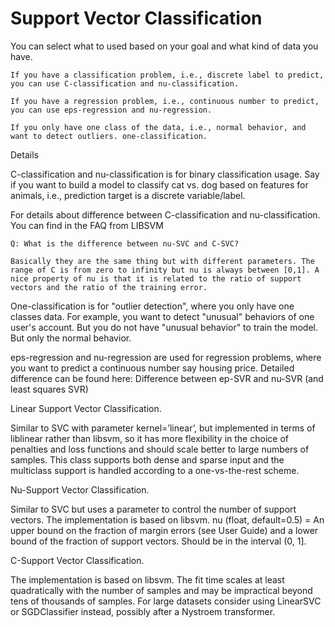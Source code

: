 # Support Vector Classification

You can select what to used based on your goal and what kind of data you have.

    If you have a classification problem, i.e., discrete label to predict, you can use C-classification and nu-classification.

    If you have a regression problem, i.e., continuous number to predict, you can use eps-regression and nu-regression.

    If you only have one class of the data, i.e., normal behavior, and want to detect outliers. one-classification.
Details

C-classification and nu-classification is for binary classification usage. Say if you want to build a model to classify cat vs. dog based on features for animals, i.e., prediction target is a discrete variable/label.

For details about difference between C-classification and nu-classification. You can find in the FAQ from LIBSVM

    Q: What is the difference between nu-SVC and C-SVC?

    Basically they are the same thing but with different parameters. The range of C is from zero to infinity but nu is always between [0,1]. A nice property of nu is that it is related to the ratio of support vectors and the ratio of the training error.

One-classification is for "outlier detection", where you only have one classes data. For example, you want to detect "unusual" behaviors of one user's account. But you do not have "unusual behavior" to train the model. But only the normal behavior.

eps-regression and nu-regression are used for regression problems, where you want to predict a continuous number say housing price. Detailed difference can be found here: Difference between ep-SVR and nu-SVR (and least squares SVR)

Linear Support Vector Classification.

Similar to SVC with parameter kernel=’linear’, but implemented in terms of liblinear rather than libsvm, so it has more flexibility in the choice of penalties and loss functions and should scale better to large numbers of samples. This class supports both dense and sparse input and the multiclass support is handled according to a one-vs-the-rest scheme.

Nu-Support Vector Classification.

Similar to SVC but uses a parameter to control the number of support vectors. The implementation is based on libsvm.
nu (float, default=0.5) = An upper bound on the fraction of margin errors (see User Guide) and a lower bound of the fraction of support vectors. Should be in the interval (0, 1].

C-Support Vector Classification.

The implementation is based on libsvm. The fit time scales at least quadratically with the number of samples and may be impractical beyond tens of thousands of samples. For large datasets consider using LinearSVC or SGDClassifier instead, possibly after a Nystroem transformer.